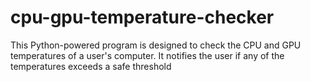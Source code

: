 # cpu-gpu-temperature-checker
 This Python-powered program is designed to check the CPU and GPU temperatures of a user's computer.  It notifies the user if any of the temperatures exceeds a safe threshold
